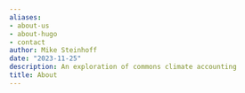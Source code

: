 ```yaml
---
aliases:
- about-us
- about-hugo
- contact
author: Mike Steinhoff
date: "2023-11-25"
description: An exploration of commons climate accounting
title: About
---
```



